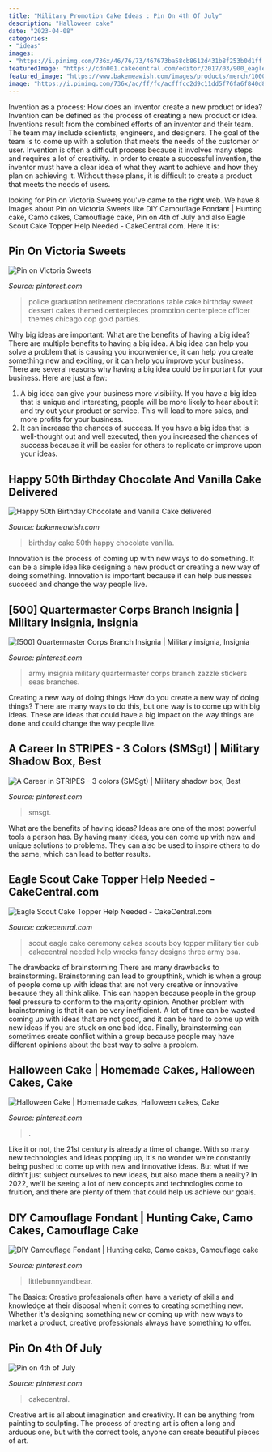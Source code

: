 ```yaml
---
title: "Military Promotion Cake Ideas : Pin On 4th Of July"
description: "Halloween cake"
date: "2023-04-08"
categories:
- "ideas"
images:
- "https://i.pinimg.com/736x/46/76/73/467673ba58cb8612d431b8f253b0d1ff.jpg"
featuredImage: "https://cdn001.cakecentral.com/editor/2017/03/900_eagle-scout-cake-topper-help-needed_58c0e451d1e97.jpg"
featured_image: "https://www.bakemeawish.com/images/products/merch/1000/1035_1000.jpg"
image: "https://i.pinimg.com/736x/ac/ff/fc/acfffcc2d9c11dd5f76fa6f840d89610.jpg"
---
```



Invention as a process: How does an inventor create a new product or idea?
Invention can be defined as the process of creating a new product or idea. Inventions result from the combined efforts of an inventor and their team. The team may include scientists, engineers, and designers. The goal of the team is to come up with a solution that meets the needs of the customer or user.
Invention is often a difficult process because it involves many steps and requires a lot of creativity. In order to create a successful invention, the inventor must have a clear idea of what they want to achieve and how they plan on achieving it. Without these plans, it is difficult to create a product that meets the needs of users.

	

		
looking for Pin on Victoria Sweets you've came to the right web. We have 8 Images about Pin on Victoria Sweets like DIY Camouflage Fondant | Hunting cake, Camo cakes, Camouflage cake, Pin on 4th of July and also Eagle Scout Cake Topper Help Needed - CakeCentral.com. Here it is:
		
    
## Pin On Victoria Sweets

<img loading=lazy src="https://i.pinimg.com/736x/46/76/73/467673ba58cb8612d431b8f253b0d1ff.jpg" onerror="this.onerror=null;this.src='https://tse4.mm.bing.net/th?id=OIP.zzlFLTaiV9HqKF65_ZZ47QHaJ3&amp;pid=15.1';" alt="Pin on Victoria Sweets">

_Source: pinterest.com_

>police graduation retirement decorations table cake birthday sweet dessert cakes themed centerpieces promotion centerpiece officer themes chicago cop gold parties. 

	

Why big ideas are important: What are the benefits of having a big idea?
There are multiple benefits to having a big idea. A big idea can help you solve a problem that is causing you inconvenience, it can help you create something new and exciting, or it can help you improve your business. There are several reasons why having a big idea could be important for your business. Here are just a few: 
1) A big idea can give your business more visibility. If you have a big idea that is unique and interesting, people will be more likely to hear about it and try out your product or service. This will lead to more sales, and more profits for your business. 
2) It can increase the chances of success. If you have a big idea that is well-thought out and well executed, then you increased the chances of success because it will be easier for others to replicate or improve upon your ideas.

    
## Happy 50th Birthday Chocolate And Vanilla Cake Delivered

<img loading=lazy src="https://www.bakemeawish.com/images/products/merch/1000/1035_1000.jpg" onerror="this.onerror=null;this.src='https://tse3.mm.bing.net/th?id=OIP.OyObvryiRRklcRNOCdHBMgHaHa&amp;pid=15.1';" alt="Happy 50th Birthday Chocolate and Vanilla Cake delivered">

_Source: bakemeawish.com_

>birthday cake 50th happy chocolate vanilla. 

	

Innovation is the process of coming up with new ways to do something. It can be a simple idea like designing a new product or creating a new way of doing something. Innovation is important because it can help businesses succeed and change the way people live.

    
## [500] Quartermaster Corps Branch Insignia | Military Insignia, Insignia

<img loading=lazy src="https://i.pinimg.com/736x/aa/d3/84/aad3843703a990c42702531a6490f390--seas-branches.jpg" onerror="this.onerror=null;this.src='https://tse1.mm.bing.net/th?id=OIP.yHjwmwdw6fnnQjIgY-BVsAHaHa&amp;pid=15.1';" alt="[500] Quartermaster Corps Branch Insignia | Military insignia, Insignia">

_Source: pinterest.com_

>army insignia military quartermaster corps branch zazzle stickers seas branches. 

	

Creating a new way of doing things
How do you create a new way of doing things? There are many ways to do this, but one way is to come up with big ideas. These are ideas that could have a big impact on the way things are done and could change the way people live.

    
## A Career In STRIPES - 3 Colors (SMSgt) | Military Shadow Box, Best

<img loading=lazy src="https://i.pinimg.com/736x/72/49/d6/7249d6a8438dd359bc4324e872a54b6d.jpg" onerror="this.onerror=null;this.src='https://tse3.mm.bing.net/th?id=OIP.jwgk5mreFYqpbGiCp5-1JAHaJ4&amp;pid=15.1';" alt="A Career in STRIPES - 3 colors (SMSgt) | Military shadow box, Best">

_Source: pinterest.com_

>smsgt. 

	

What are the benefits of having ideas?
Ideas are one of the most powerful tools a person has. By having many ideas, you can come up with new and unique solutions to problems. They can also be used to inspire others to do the same, which can lead to better results.

    
## Eagle Scout Cake Topper Help Needed - CakeCentral.com

<img loading=lazy src="https://cdn001.cakecentral.com/editor/2017/03/900_eagle-scout-cake-topper-help-needed_58c0e451d1e97.jpg" onerror="this.onerror=null;this.src='https://tse4.mm.bing.net/th?id=OIP.Q-bw476Lc1IJkjCU6h2BxgHaLg&amp;pid=15.1';" alt="Eagle Scout Cake Topper Help Needed - CakeCentral.com">

_Source: cakecentral.com_

>scout eagle cake ceremony cakes scouts boy topper military tier cub cakecentral needed help wrecks fancy designs three army bsa. 

	

The drawbacks of brainstorming
There are many drawbacks to brainstorming. Brainstorming can lead to groupthink, which is when a group of people come up with ideas that are not very creative or innovative because they all think alike. This can happen because people in the group feel pressure to conform to the majority opinion. Another problem with brainstorming is that it can be very inefficient. A lot of time can be wasted coming up with ideas that are not good, and it can be hard to come up with new ideas if you are stuck on one bad idea. Finally, brainstorming can sometimes create conflict within a group because people may have different opinions about the best way to solve a problem.

    
## Halloween Cake | Homemade Cakes, Halloween Cakes, Cake

<img loading=lazy src="https://i.pinimg.com/736x/ac/ff/fc/acfffcc2d9c11dd5f76fa6f840d89610.jpg" onerror="this.onerror=null;this.src='https://tse4.mm.bing.net/th?id=OIP.tVqhtPQKeH23J9I-TTns4QHaIo&amp;pid=15.1';" alt="Halloween Cake | Homemade cakes, Halloween cakes, Cake">

_Source: pinterest.com_

>. 

	

Like it or not, the 21st century is already a time of change. With so many new technologies and ideas popping up, it's no wonder we're constantly being pushed to come up with new and innovative ideas. But what if we didn't just subject ourselves to new ideas, but also made them a reality? In 2022, we'll be seeing a lot of new concepts and technologies come to fruition, and there are plenty of them that could help us achieve our goals.

    
## DIY Camouflage Fondant | Hunting Cake, Camo Cakes, Camouflage Cake

<img loading=lazy src="https://i.pinimg.com/736x/a3/19/de/a319de1608e0b9206d8684a8bd634449.jpg" onerror="this.onerror=null;this.src='https://tse2.mm.bing.net/th?id=OIP.ngAdtjAwFeX3wky6PN_EwQHaJ3&amp;pid=15.1';" alt="DIY Camouflage Fondant | Hunting cake, Camo cakes, Camouflage cake">

_Source: pinterest.com_

>littlebunnyandbear. 

	

The Basics:
Creative professionals often have a variety of skills and knowledge at their disposal when it comes to creating something new. Whether it's designing something new or coming up with new ways to market a product, creative professionals always have something to offer.

    
## Pin On 4th Of July

<img loading=lazy src="https://i.pinimg.com/736x/27/2d/4d/272d4d37417e373b3831c99597fd3e87--us-flags-flag-cake.jpg" onerror="this.onerror=null;this.src='https://tse4.mm.bing.net/th?id=OIP.U0mkxCm_dAEF2MjneAW10QHaE8&amp;pid=15.1';" alt="Pin on 4th of July">

_Source: pinterest.com_

>cakecentral. 

	

Creative art is all about imagination and creativity. It can be anything from painting to sculpting. The process of creating art is often a long and arduous one, but with the correct tools, anyone can create beautiful pieces of art.

